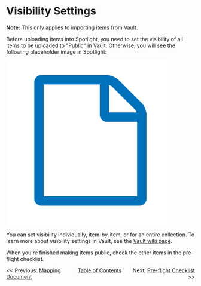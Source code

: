 # Visibility Settings

**Note:** This only applies to importing items from Vault.

Before uploading items into Spotlight, you need to set the visibility of all items to be uploaded to "Public" in Vault. Otherwise, you will see the following placeholder image in Spotlight:

<kbd>!["Unauthorized" placeholder image](unauthorized.png)</kbd>

You can set visibility individually, item-by-item, or for an entire collection. To learn more about visibility settings in Vault, see the [Vault wiki page](https://github.com/UVicLibrary/Vault/wiki/Visibility-and-Permissions).

When you're finished making items public, check the other items in the pre-flight checklist.

<span style="display: inline-block; float: left; width:33%;"><< Previous: [Mapping Document](../mapping_document )</span>
<span style="display: inline-block; text-align: center; width:33%;">[Table of Contents](../README.md#table-of-contents)</span>
<span style="display: inline-block; float: right; width:33%; text-align: right;">Next: [Pre-flight Checklist](../pre-flight_checklist) >></span>
